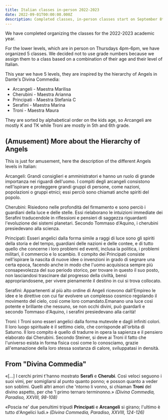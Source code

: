 ```yaml
---
title: Italian classes in-person 2022-2023
date: 2022-09-01T00:00:00.000Z
description: Completed classes, in-person classes start on September 8th
---
```


We have completed organizing the classes for the 2022-2023 academic year.

For the lower levels, which are in person on Thursdays 4pm-6pm, we have
organized 5 classes.
We decided not to use grade numbers because we assign them to a class based
on a combination of their age and their level of Italian.

This year we have 5 levels, they are inspired by the hierarchy of Angels in
Dante's Divina Commedia:

* Arcangeli - Maestra Marilisa
* Cherubini - Maestra Arianna
* Principati - Maestra Stefania C
* Serafini - Maestra Marina
* Troni - Maestra Maura

They are sorted by alphabetical order on the kids age, so Arcangeli are mostly K and TK while Troni are mostly in 5th and 6th grade.

## (Amusement) More about the Hierarchy of Angels

This is just for amusement, here the description of the different Angels levels in Italian:

Arcangeli: Grandi consiglieri e amministratori e hanno un ruolo di grande importanza nei riguardi dell'uomo. I compiti degli arcangeli consistono nell'ispirare e proteggere grandi gruppi di persone, come nazioni, popolazioni o gruppi etnici; essi perciò sono chiamati anche spiriti del popolo.

Cherubini: Risiedono nelle profondità del firmamento e sono perciò i guardiani della luce e delle stelle. Essi rielaborano le intuizioni immediate dei Serafini traducendole in riflessioni e pensieri di saggezza riguardanti l'evoluzione dei sistemi planetari.
Secondo Tommaso d'Aquino, i cherubini presiedevano alla scienza.

Principati: Esseri angelici dalla forma simile a raggi di luce sono gli spiriti della storia e del tempo, guardiani delle nazioni e delle contee, e di tutto quello che concerne i loro problemi ed eventi, inclusa la politica, i problemi militari, il commercio e lo scambio.
Il compito dei Principati consiste nell'ispirare la nascita di nuove idee o invenzioni in grado di segnare una certa epoca, facendo anche in modo che l'uomo acquisisca sempre più consapevolezza del suo periodo storico, per trovare in questo il suo posto, non lasciandosi trascinare dal progresso della civiltà, bensì appropriandosene, per vivere pienamente il destino in cui si trova collocato.


Serafini: Appartenenti  al più alto ordine di Angeli ricevono dall'Empireo le idee e le direttive con cui far evolvere un complesso cosmico regolando il movimento del cielo, così come loro comandato.Emanano una luce così potente e brillante che nessuno, se non occhi divini, può guardarli e secondo Tommaso d'Aquino, i serafini presiedevano alla carità!

Troni: I Troni sono esseri angelici dalla forma mutevole e dagli infiniti colori. Il loro luogo spirituale è il settimo cielo, che corrisponde all'orbita di Saturno. Il loro compito è quello di tradurre in opera la sapienza e il pensiero elaborato dai Cherubini. Secondo Steiner, si deve ai Troni il fatto che l'universo esista in forma fisica così come lo conosciamo, grazie all'emanazione della loro stessa sostanza di calore, sviluppatasi in densità.

## From "Divina Commedia"

«[...] I cerchi primi
t'hanno mostrato **Serafi** e **Cherubi**.
Così veloci seguono i suoi vimi,
per somigliarsi al punto quanto ponno;
e posson quanto a veder son soblimi.
Quelli altri amori che 'ntorno li vonno,
si chiaman **Troni** del divino aspetto,
per che 'l primo ternaro terminonno.»
*(Divina Commedia, Paradiso, XXVIII, 98-108)*

«Poscia ne' due penultimi tripudi
**Principati** e **Arcangeli** si girano;
l'ultimo è tutto d'Angelici ludi.»
*(Divina Commedia, Paradiso, XXVIII, 124-126)*
